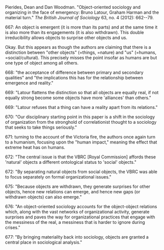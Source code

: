 Pierides, Dean and Dan Woodman. "Object-oriented sociology and organizing in the face of emergency: Bruno Latour, Graham Harman and the material turn." *The British Journal of Sociology* 63, no. 4 (2012): 662--79.

667:  An object is emergent (it is more than its parts) and at the same time it is also more than its engagements (it is also withdrawn). This double irreducibility allows objects to surprise other objects and us.

Okay. But this appears as though the authors are claiming that there is a distinction between "other objects" (=things, =nature) and "us" (=humans, =social/cultural). This precisely misses the point insofar as humans are but one type of object among all others.

668:  "the acceptance of difference between primary and secondary qualities" and "the implications this has for the relationship between emergence and reality."

669:  "Latour flattens the distinction so that all objects are equally real, if not equally strong become some objects have more 'alliances' than others."

669:  "Latour refuses that a thing can have a reality apart from its relations."

670:  "Our disciplinary starting point in this paper is a shift in the sociology of organization from the stronghold of correlationist thought to a sociology that seeks to take things seriously."

671:  turning to the account of the Victoria fire, the authors once again turn to a humanism, focusing upon the "human impact," meaning the effect that extreme heat has on humans.

672:  "The central issue is that the VBRC [Royal Commission] affords these 'natural' objects a different ontological status to 'social' objects."

672:  "By separating natural objects from social objects, the VBRC was able to focus separately on formal organizational issues."

675:  "Because objects are withdrawn, they generate surprises for other objects, hence new relations can emerge, and hence new gaps (or withdrawn objects) can also emerge."

676:  "An object-oriented sociology accounts for the object-object relations which, along with the vast networks of organizational activity, generate surprises and paves the way for organizational practices that engage with the messiness of the real, a messiness that is harder to ignore during crises."

677:  "By bringing materiality back into sociology, objects are granted a central place in sociological analysis."